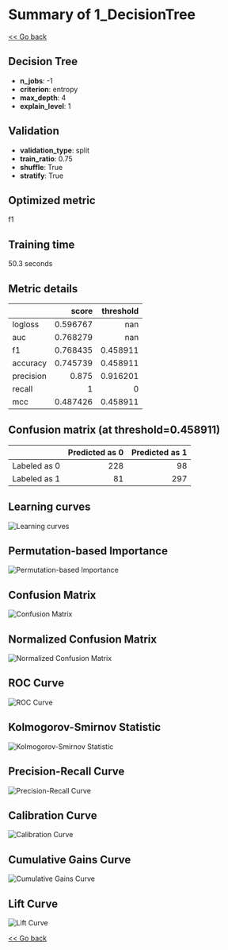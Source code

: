 # Summary of 1_DecisionTree

[<< Go back](../README.md)


## Decision Tree
- **n_jobs**: -1
- **criterion**: entropy
- **max_depth**: 4
- **explain_level**: 1

## Validation
 - **validation_type**: split
 - **train_ratio**: 0.75
 - **shuffle**: True
 - **stratify**: True

## Optimized metric
f1

## Training time

50.3 seconds

## Metric details
|           |    score |   threshold |
|:----------|---------:|------------:|
| logloss   | 0.596767 |  nan        |
| auc       | 0.768279 |  nan        |
| f1        | 0.768435 |    0.458911 |
| accuracy  | 0.745739 |    0.458911 |
| precision | 0.875    |    0.916201 |
| recall    | 1        |    0        |
| mcc       | 0.487426 |    0.458911 |


## Confusion matrix (at threshold=0.458911)
|              |   Predicted as 0 |   Predicted as 1 |
|:-------------|-----------------:|-----------------:|
| Labeled as 0 |              228 |               98 |
| Labeled as 1 |               81 |              297 |

## Learning curves
![Learning curves](learning_curves.png)

## Permutation-based Importance
![Permutation-based Importance](permutation_importance.png)
## Confusion Matrix

![Confusion Matrix](confusion_matrix.png)


## Normalized Confusion Matrix

![Normalized Confusion Matrix](confusion_matrix_normalized.png)


## ROC Curve

![ROC Curve](roc_curve.png)


## Kolmogorov-Smirnov Statistic

![Kolmogorov-Smirnov Statistic](ks_statistic.png)


## Precision-Recall Curve

![Precision-Recall Curve](precision_recall_curve.png)


## Calibration Curve

![Calibration Curve](calibration_curve_curve.png)


## Cumulative Gains Curve

![Cumulative Gains Curve](cumulative_gains_curve.png)


## Lift Curve

![Lift Curve](lift_curve.png)



[<< Go back](../README.md)
